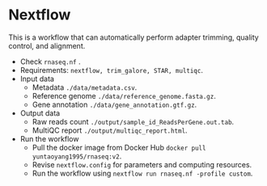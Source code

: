 # Nextflow
This is a workflow that can automatically perform adapter trimming, quality control, and alignment.
* Check `rnaseq.nf` .
* Requirements: `nextflow, trim_galore, STAR, multiqc`.
* Input data
    * Metadata `./data/metadata.csv`.
    * Reference genome `./data/reference_genome.fasta.gz`.
    * Gene annotation `./data/gene_annotation.gtf.gz`.
* Output data
    * Raw reads count `./output/sample_id_ReadsPerGene.out.tab`.
    * MultiQC report `./output/multiqc_report.html`.
* Run the workflow
    * Pull the docker image from Docker Hub `docker pull yuntaoyang1995/rnaseq:v2`.
    * Revise `nextflow.config` for parameters and computing resources.
    * Run the workflow using `nextflow run rnaseq.nf -profile custom`.
